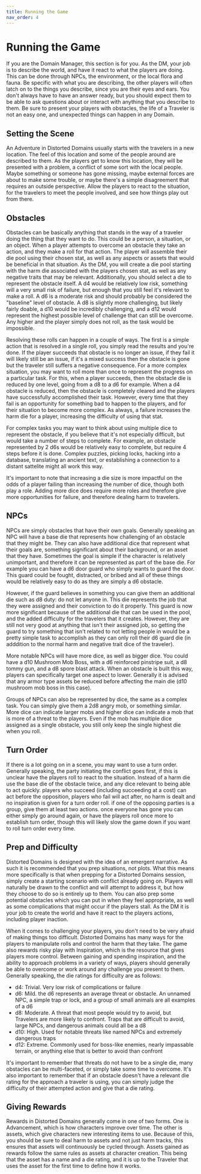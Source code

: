 ```yaml
---
title: Running the Game
nav_order: 4
---
```

<script>
if (window.matchMedia && window.matchMedia('(prefers-color-scheme: dark)').matches) {
    jtd.setTheme('dark')
}
</script>
# Running the Game

If you are the Domain Manager, this section is for you. As the DM, your job is to describe the world, and have it react to what the players are doing. This can be done through NPCs, the environment, or the local flora and fauna. Be specific with what you are describing, the other players will often latch on to the things you describe, since you are their eyes and ears. You don't always have to have an answer ready, but you should expect them to be able to ask questions about or interact with anything that you describe to them. Be sure to present your players with obstacles, the life of a Traveler is not an easy one, and unexpected things can happen in any Domain.

## Setting the Scene

An Adventure in Distorted Domains usually starts with the travelers in a new location. The feel of this location and some of the people around are described to them. As the players get to know this location, they will be presented with a problem, a conflict of some sort with the local people. Maybe something or someone has gone missing, maybe external forces are about to make some trouble, or maybe there's a simple disagreement that requires an outside perspective. Allow the players to react to the situation, for the travelers to meet the people involved, and see how things play out from there. 

## Obstacles

Obstacles can be basically anything that stands in the way of a traveler doing the thing that they want to do. This could be a person, a situation, or an object. When a player attempts to overcome an obstacle they take an action, and they make a roll for that action. The player will assemble their die pool using their chosen stat, as well as any aspects or assets that would be beneficial in that situation. As the DM, you will create a die pool starting with the harm die associated with the players chosen stat, as well as any negative traits that may be relevant. Additionally, you should select a die to represent the obstacle itself. A d4 would be relatively low risk, something will a very small risk of failure, but enough that you still feel it's relevant to make a roll. A d6 is a moderate risk and should probably be considered the "baseline" level of obstacle. A d8 is slightly more challenging, but likely fairly doable, a d10 would be incredibly challenging, and a d12 would represent the highest possible level of challenge that can still be overcome. Any higher and the player simply does not roll, as the task would be impossible.

Resolving these rolls can happen in a couple of ways. The first is a simple action that is resolved in a single roll, you simply read the results and you're done. If the player succeeds that obstacle is no longer an issue, if they fail it will likely still be an issue, if it's a mixed success then the obstacle is gone but the traveler still suffers a negative consequence. For a more complex situation, you may want to roll more than once to represent the progress on a particular task. For this, when a player succeeds, then the obstacle die is reduced by one level, going from a d8 to a d6 for example. When a d4 obstacle is reduced, then the obstacle is completely cleared and the players have successfully accomplished their task. However, every time that they fail is an opportunity for something bad to happen to the players, and for their situation to become more complex. As always, a failure increases the harm die for a player, increasing the difficulty of using that stat. 

For complex tasks you may want to think about using multiple dice to represent the obstacle, if you believe that it's not especially difficult, but would take a number of steps to complete. For example, an obstacle represented by 2 d6s would be relatively easy to complete, but require 4 steps before it is done. Complex puzzles, picking locks, hacking into a database, translating an ancient text, or establishing a connection to a distant sattelite might all work this way. 

It's important to note that increasing a die size is more impactful on the odds of a player failing than increasing the number of dice, though both play a role. Adding more dice does require more roles and therefore give more opportunities for failure, and therefore dealing harm to travelers.

## NPCs

NPCs are simply obstacles that have their own goals. Generally speaking an NPC will have a base die that represents how challenging of an obstacle that they might be. They can also have additional dice that represent what their goals are, something significant about their background, or an asset that they have. Sometimes the goal is simple if the character is relatively unimportant, and therefore it can be represented as part of the base die. For example you can have a d6 door guard who simply wants to guard the door. This guard could be fought, distracted, or bribed and all of these things would be relatively easy to do as they are simply a d6 obstacle. 

However, if the guard believes in something you can give them an additional die such as d8 duty: do not let anyone in. This die represents the job that they were assigned and their conviction to do it properly. This guard is now more significant because of the additional die that can be used in the pool, and the added difficulty for the travelers that it creates. However, they are still not very good at anything that isn't their assigned job, so getting the guard to try something that isn't related to not letting people in would be a pretty simple task to accomplish as they can only roll their d6 guard die (in adddition to the normal harm and negative trait dice of the traveler).

More notable NPCs will have more dice, as well as bigger dice. You could have a d10 Mushroom Mob Boss, with a d6 reinforced pinstripe suit, a d8 tommy gun, and a d8 spore blast attack. When an obstacle is built this way, players can specifically target one aspect to lower. Generally it is advised that any armor type assets be reduced before affecting the main die (d10 mushroom mob boss in this case).

Groups of NPCs can also be represented by dice, the same as a complex task. You can simply give them a 2d8 angry mob, or something similar. More dice can indicate larger mobs and higher dice can indicate a mob that is more of a threat to the players. Even if the mob has multiple dice assigned as a single obstacle, you still only keep the single highest die when you roll.

## Turn Order

If there is a lot going on in a scene, you may want to use a turn order. Generally speaking, the party initiating the conflict goes first, if this is unclear have the players roll to react to the situation. Instead of a harm die use the base die of the obstacle twice, and any dice relevant to being able to act quickly. players who succeed (including succeeding at a cost) can act before the opposition, players who fail will act after, no harm is dealt and no inspiration is given for a turn order roll. if one of the opposing parties is a group, give them at least two actions. once everyone has gone you can either simply go around again, or have the players roll once more to establish turn order, though this will likely slow the game down if you want to roll turn order every time.

## Prep and Difficulty

Distorted Domains is designed with the idea of an emergent narrative. As such it is recommended that you prep situations, not plots. What this means more specifically is that when prepping for a Distorted Domains session, simply create a starting scenario with conflict already going on. Players will naturally be drawn to the conflict and will attempt to address it, but how they choose to do so is entirely up to them. You can also prep some potential obstacles which you can put in when they feel appropriate, as well as some complications that might occur if the players stall. As the DM it is your job to create the world and have it react to the players actions, including player inaction.

When it comes to challenging your players, you don't need to be very afraid of making things too difficult. Distorted Domains has many ways for the players to manipulate rolls and control the harm that they take. The game also rewards risky play with Inspiration, which is the resource that gives players more control. Between gaining and spending inspiration, and the ability to approach problems in a variety of ways, players should generally be able to overcome or work around any challenge you present to them. Generally speaking, the die ratings for difficulty are as follows:

- d4: Trivial. Very low risk of complications or failure
- d6: Mild. the d6 represents an average threat or obstacle. An unnamed NPC, a simple trap or lock, and a group of small animals are all examples of a d6
- d8: Moderate. A threat that most people would try to avoid, but Travelers are more likely to confront. Traps that are difficult to avoid, large NPCs, and dangerous animals could all be a d8
- d10: High. Used for notable threats like named NPCs and extremely dangerous traps
- d12: Extreme. Commonly used for boss-like enemies, nearly impassable terrain, or anything else that is better to avoid than confront

It's important to remember that threats do not have to be a single die, many obstacles can be multi-faceted, or simply take some time to overcome. It's also important to remember that if an obstacle doesn't have a relevant die rating for the approach a traveler is using, you can simply judge the difficulty of their attempted action and give that a die rating.

## Giving Rewards

Rewards in Distorted Domains generally come in one of two forms. One is Advancement, which is how characters improve over time. The other is assets, which give characters new interesting items to use. Because of this, you should be sure to deal harm to assets and not just harm tracks, this ensures that assets will continuously be cycled through. Assets gained as rewards follow the same rules as assets at character creation. This being that the asset has a name and a die rating, and it is up to the Traveler that uses the asset for the first time to define how it works.
